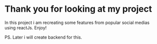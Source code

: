 # Thank you for looking at my project

In this project i am recreating some features from popular social medias using reactJs. Enjoy!

PS. Later i will create backend for this. 
